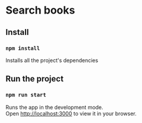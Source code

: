 # Search books

## Install

### `npm install`

Installs all the project's dependencies

## Run the project

### `npm run start`

Runs the app in the development mode.\
Open [http://localhost:3000](http://localhost:3000) to view it in your browser.


